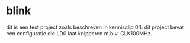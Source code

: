# blink

dit is een test project zoals beschreven in kennisclip 0.1. dit project bevat
een configuratie die LD0 laat knipperen m.b.v. CLK100MHz.
